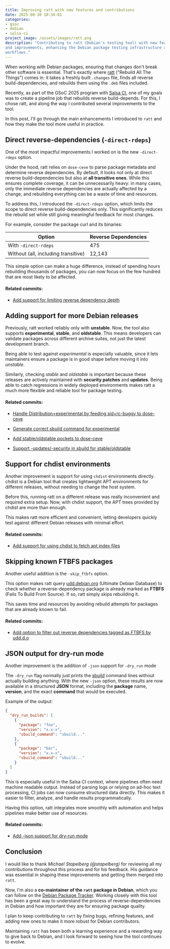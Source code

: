 ```yaml
---
title: Improving ratt with new features and contributions
date: 2025-08-30 10:34:01
categories:
- gsoc
- debian
- salsa-ci
project_image: /assets/images/ratt.png
description: "Contributing to ratt (Debian's testing tool) with new features
and improvements, enhancing the Debian package testing infrastructure and CI/CD
workflows."
---
```


When working with Debian packages, ensuring that changes don't break other
software is essential. That's exactly where
[ratt](https://github.com/Debian/ratt/) ("Rebuild All The Things") comes in: it
takes a freshly built `.changes` file, finds all reverse build-dependencies,
and rebuilds them using the `.deb` files included.

Recently, as part of the GSoC 2025 program with [Salsa
CI](https://salsa.debian.org/salsa-ci-team/pipeline/), one of my goals was to
create a pipeline job that rebuilds reverse build-depends. For this, I chose
ratt, and along the way I contributed several improvements to the tool.

In this post, I'll go through the main enhancements I introduced to `ratt` and
how they make the tool more useful in practice.

## Direct reverse-dependencies (`-direct-rdeps`)

One of the most impactful improvements I worked on is the new `-direct-rdeps`
option.

Under the hood, ratt relies on `dose-ceve` to parse package metadata and
determine reverse dependencies. By default, it looks not only at direct reverse
build-dependencies but also at **all transitive ones**. While this ensures complete
coverage, it can be unnecessarily heavy: in many cases, only the immediate
reverse dependencies are actually affected by a change, and rebuilding
everything can be a waste of time and resources.

To address this, I introduced the `-direct-rdeps` option, which limits the
scope to direct reverse build-dependencies only. This significantly reduces the
rebuild set while still giving meaningful feedback for most changes.

For example, consider the package curl and its binaries:

| Option                              | Reverse Dependencies |
| ----------------------------------- | -------------------- |
| With `-direct-rdeps`                | 475                  |
| Without (all, including transitive) | 12,143               |

This simple option can make a huge difference, instead of spending hours
rebuilding thousands of packages, you can now focus on the few hundred that are
most likely to be affected.

#### Related commits: 

* [Add support for limiting reverse dependency depth
](https://github.com/Debian/ratt/commit/b4087ea0f60b2816e3e264e3728303edd0a1b88f)

## Adding support for more Debian releases

Previously, ratt worked reliably only with **unstable**. Now, the tool also
supports **experimental**, **stable**, and **oldstable**. This means developers
can validate packages across different archive suites, not just the latest
development branch.

Being able to test against *experimental* is especially valuable, since it lets
maintainers ensure a package is in good shape before moving it into *unstable*.

Similarly, checking *stable* and *oldstable* is important because these
releases are actively maintained with **security patches** and **updates**.
Being able to catch regressions in widely deployed environments makes ratt a
much more flexible and reliable tool for package testing.

#### Related commits:

* [Handle Distribution=experimental by feeding sid+rc-buggy to
dose-ceve](https://github.com/Debian/ratt/commit/ed31253fa5c34c553d2d11a11d000359e3549daa)

* [Generate correct sbuild command for
experimental](https://github.com/Debian/ratt/commit/38ffdd3bdac503c1c4db36236615c12f053069de)

* [Add stable/oldstable pockets to
dose-ceve](https://github.com/Debian/ratt/commit/bec96e836097e107bd7ba19e8d522d38b69bbbe0)

* [Support -updates/-security in sbuild for
stable/oldstable](https://github.com/Debian/ratt/commit/c74a5ea284d8e1320153aa65e2ce24300857b770)

## Support for chdist environments

Another improvement is support for using `chdist` environments directly. chdist
is a Debian tool that creates lightweight APT environments for different
releases, without needing to change the host system.

Before this, running ratt on a different release was really inconvenient and
required extra setup. Now, with chdist support, the APT trees provided by
chdist are more than enough.

This makes ratt more efficient and convenient, letting developers quickly test
against different Debian releases with minimal effort.

#### Related commits: 

* [Add support for using chdist to fetch apt index files
](https://github.com/Debian/ratt/commit/a314a5269cbbe446e3854d3900321e886d16af2e)


## Skipping known FTBFS packages

Another useful addition is the `-skip_ftbfs` option.

This option makes ratt query [udd.debian.org](udd.debian.org) (Ultimate Debian
Database) to check whether a reverse-dependency package is already marked as
**FTBFS** (Fails To Build From Source). If so, ratt simply skips rebuilding it.

This saves time and resources by avoiding rebuild attempts for packages that
are already known to fail.

#### Related commits: 
* [Add option to filter out reverse dependencies tagged as FTBFS by
udd.d.o](https://github.com/Debian/ratt/commit/ac6eb62d5df00421bfdbc31e24dc1ae27ff8db42)

## JSON output for dry-run mode

Another improvement is the addition of `-json` support for `-dry_run` mode

The `-dry_run` flag normally just prints the
[sbuild](https://wiki.debian.org/sbuild) command lines without actually
building anything. With the new `-json` option, these results are now available
in a structured **JSON** format, including the **package** name, **version**, and the
exact **command** that would be executed.

Example of the output:


```json
{
  "dry_run_builds": [
    {
      "package": "foo",
      "version": "x.x-x",
      "sbuild_command": "sbuild..."
    },
    {
      "package": "bar",
      "version": "x.x-x",
      "sbuild_command": "sbuild..."
    }
  ]
}
```

This is especially useful in the Salsa CI context, where pipelines often need
machine readable output. Instead of parsing logs or relying on ad-hoc text
processing, CI jobs can now consume structured data directly. This makes it
easier to filter, analyze, and handle results programmatically.

Having this option, ratt integrates more smoothly with automation and helps
pipelines make better use of resources.

#### Related commits: 
* [Add -json support for dry-run mode](https://github.com/Debian/ratt/commit/f6ccd0a4bc83a5e6ae2f3fcb7ae4db1751becd7b)

## Conclusion

I would like to thank *Michael Stapelberg (@stapelberg)* for reviewing all my
contributions throughout this process and for his feedback. His guidance was
essential in shaping these improvements and getting them merged into `ratt`.

Now, I'm also a **co-maintainer of the `ratt` package in Debian**, which you
can follow on the [Debian Package
Tracker](https://tracker.debian.org/pkg/ratt). Working closely with this tool
has been a great way to understand the process of reverse-dependencies in
Debian and how important they are for ensuring package quality.

I plan to keep contributing to `ratt` by fixing bugs, refining features, and
adding new ones to make it more robust for Debian contributors.

Maintaining `ratt` has been both a learning experience and a rewarding way to
give back to Debian, and I look forward to seeing how the tool continues to
evolve.
